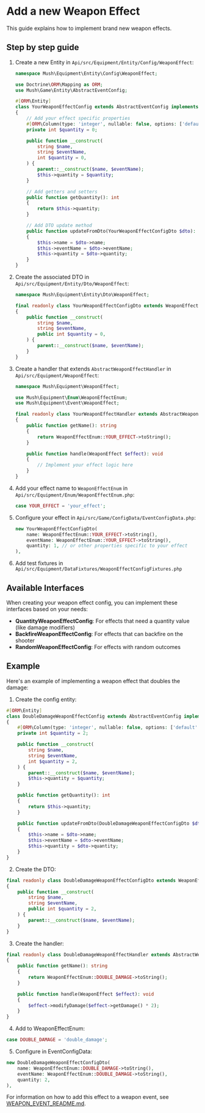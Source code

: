 # Add a new Weapon Effect

This guide explains how to implement brand new weapon effects.

## Step by step guide

1. Create a new Entity in `Api/src/Equipment/Entity/Config/WeaponEffect`:
   ```php
   namespace Mush\Equipment\Entity\Config\WeaponEffect;

   use Doctrine\ORM\Mapping as ORM;
   use Mush\Game\Entity\AbstractEventConfig;

   #[ORM\Entity]
   class YourWeaponEffectConfig extends AbstractEventConfig implements QuantityWeaponEffectConfig // or other interfaces if needed
   {
       // Add your effect specific properties
       #[ORM\Column(type: 'integer', nullable: false, options: ['default' => 0])]
       private int $quantity = 0;

       public function __construct(
           string $name,
           string $eventName,
           int $quantity = 0,
       ) {
           parent::__construct($name, $eventName);
           $this->quantity = $quantity;
       }

       // Add getters and setters
       public function getQuantity(): int
       {
           return $this->quantity;
       }

       // Add DTO update method
       public function updateFromDto(YourWeaponEffectConfigDto $dto): void
       {
           $this->name = $dto->name;
           $this->eventName = $dto->eventName;
           $this->quantity = $dto->quantity;
       }
   }
   ```

2. Create the associated DTO in `Api/src/Equipment/Entity/Dto/WeaponEffect`:
   ```php
   namespace Mush\Equipment\Entity\Dto\WeaponEffect;

   final readonly class YourWeaponEffectConfigDto extends WeaponEffectDto
   {
       public function __construct(
           string $name,
           string $eventName,
           public int $quantity = 0,
       ) {
           parent::__construct($name, $eventName);
       }
   }
   ```

3. Create a handler that extends `AbstractWeaponEffectHandler` in `Api/src/Equipment/WeaponEffect`:
   ```php
   namespace Mush\Equipment\WeaponEffect;

   use Mush\Equipment\Enum\WeaponEffectEnum;
   use Mush\Equipment\Event\WeaponEffect;

   final readonly class YourWeaponEffectHandler extends AbstractWeaponEffectHandler
   {
       public function getName(): string
       {
           return WeaponEffectEnum::YOUR_EFFECT->toString();
       }

       public function handle(WeaponEffect $effect): void
       {
           // Implement your effect logic here
       }
   }
   ```

4. Add your effect name to `WeaponEffectEnum` in `Api/src/Equipment/Enum/WeaponEffectEnum.php`:
   ```php
   case YOUR_EFFECT = 'your_effect';
   ```

5. Configure your effect in `Api/src/Game/ConfigData/EventConfigData.php`:
   ```php
   new YourWeaponEffectConfigDto(
       name: WeaponEffectEnum::YOUR_EFFECT->toString(),
       eventName: WeaponEffectEnum::YOUR_EFFECT->toString(),
       quantity: 1, // or other properties specific to your effect
   ),
   ```

6. Add test fixtures in `Api/src/Equipment/DataFixtures/WeaponEffectConfigFixtures.php`

## Available Interfaces

When creating your weapon effect config, you can implement these interfaces based on your needs:

- **QuantityWeaponEffectConfig**: For effects that need a quantity value (like damage modifiers)
- **BackfireWeaponEffectConfig**: For effects that can backfire on the shooter
- **RandomWeaponEffectConfig**: For effects with random outcomes

## Example

Here's an example of implementing a weapon effect that doubles the damage:

1. Create the config entity:
```php
#[ORM\Entity]
class DoubleDamageWeaponEffectConfig extends AbstractEventConfig implements QuantityWeaponEffectConfig
{
    #[ORM\Column(type: 'integer', nullable: false, options: ['default' => 2])]
    private int $quantity = 2;

    public function __construct(
        string $name,
        string $eventName,
        int $quantity = 2,
    ) {
        parent::__construct($name, $eventName);
        $this->quantity = $quantity;
    }

    public function getQuantity(): int
    {
        return $this->quantity;
    }

    public function updateFromDto(DoubleDamageWeaponEffectConfigDto $dto): void
    {
        $this->name = $dto->name;
        $this->eventName = $dto->eventName;
        $this->quantity = $dto->quantity;
    }
}
```

2. Create the DTO:
```php
final readonly class DoubleDamageWeaponEffectConfigDto extends WeaponEffectDto
{
    public function __construct(
        string $name,
        string $eventName,
        public int $quantity = 2,
    ) {
        parent::__construct($name, $eventName);
    }
}
```

3. Create the handler:
```php
final readonly class DoubleDamageWeaponEffectHandler extends AbstractWeaponEffectHandler
{
    public function getName(): string
    {
        return WeaponEffectEnum::DOUBLE_DAMAGE->toString();
    }

    public function handle(WeaponEffect $effect): void
    {
        $effect->modifyDamage($effect->getDamage() * 2);
    }
}
```

4. Add to WeaponEffectEnum:
```php
case DOUBLE_DAMAGE = 'double_damage';
```

5. Configure in EventConfigData:
```php
new DoubleDamageWeaponEffectConfigDto(
    name: WeaponEffectEnum::DOUBLE_DAMAGE->toString(),
    eventName: WeaponEffectEnum::DOUBLE_DAMAGE->toString(),
    quantity: 2,
),
```

For information on how to add this effect to a weapon event, see [WEAPON_EVENT_README.md](./WEAPON_EVENT_README.md).

